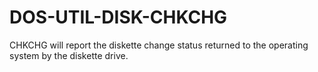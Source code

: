 # DOS-UTIL-DISK-CHKCHG
CHKCHG will report the diskette change status returned to the operating system by the diskette drive.
